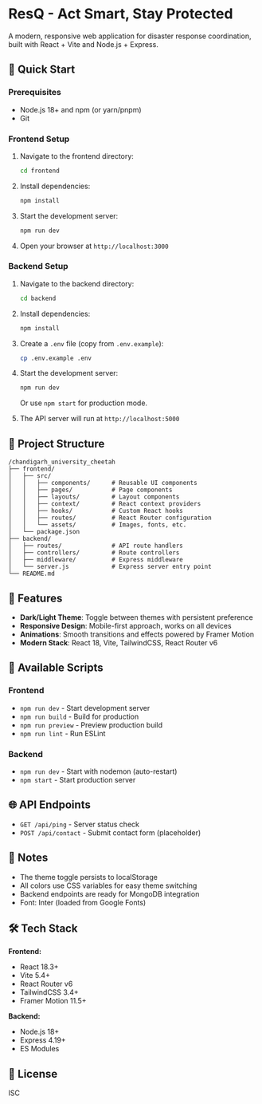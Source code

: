 # ResQ - Act Smart, Stay Protected

A modern, responsive web application for disaster response coordination, built with React + Vite and Node.js + Express.

## 🚀 Quick Start

### Prerequisites

- Node.js 18+ and npm (or yarn/pnpm)
- Git

### Frontend Setup

1. Navigate to the frontend directory:
   ```bash
   cd frontend
   ```

2. Install dependencies:
   ```bash
   npm install
   ```

3. Start the development server:
   ```bash
   npm run dev
   ```

4. Open your browser at `http://localhost:3000`

### Backend Setup

1. Navigate to the backend directory:
   ```bash
   cd backend
   ```

2. Install dependencies:
   ```bash
   npm install
   ```

3. Create a `.env` file (copy from `.env.example`):
   ```bash
   cp .env.example .env
   ```

4. Start the development server:
   ```bash
   npm run dev
   ```
   Or use `npm start` for production mode.

5. The API server will run at `http://localhost:5000`

## 📁 Project Structure

```
/chandigarh_university_cheetah
├── frontend/
│   ├── src/
│   │   ├── components/      # Reusable UI components
│   │   ├── pages/           # Page components
│   │   ├── layouts/         # Layout components
│   │   ├── context/         # React context providers
│   │   ├── hooks/           # Custom React hooks
│   │   ├── routes/          # React Router configuration
│   │   └── assets/          # Images, fonts, etc.
│   └── package.json
├── backend/
│   ├── routes/              # API route handlers
│   ├── controllers/         # Route controllers
│   ├── middleware/          # Express middleware
│   └── server.js            # Express server entry point
└── README.md
```

## 🎨 Features

- **Dark/Light Theme**: Toggle between themes with persistent preference
- **Responsive Design**: Mobile-first approach, works on all devices
- **Animations**: Smooth transitions and effects powered by Framer Motion
- **Modern Stack**: React 18, Vite, TailwindCSS, React Router v6

## 🔧 Available Scripts

### Frontend
- `npm run dev` - Start development server
- `npm run build` - Build for production
- `npm run preview` - Preview production build
- `npm run lint` - Run ESLint

### Backend
- `npm run dev` - Start with nodemon (auto-restart)
- `npm start` - Start production server

## 🌐 API Endpoints

- `GET /api/ping` - Server status check
- `POST /api/contact` - Submit contact form (placeholder)

## 📝 Notes

- The theme toggle persists to localStorage
- All colors use CSS variables for easy theme switching
- Backend endpoints are ready for MongoDB integration
- Font: Inter (loaded from Google Fonts)

## 🛠️ Tech Stack

**Frontend:**
- React 18.3+
- Vite 5.4+
- React Router v6
- TailwindCSS 3.4+
- Framer Motion 11.5+

**Backend:**
- Node.js 18+
- Express 4.19+
- ES Modules

## 📄 License

ISC